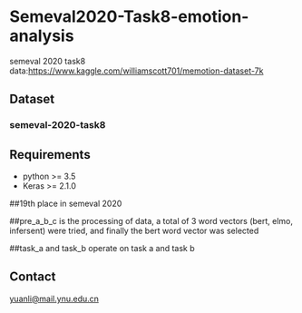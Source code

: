 # Semeval2020-Task8-emotion-analysis
semeval 2020 task8
data:https://www.kaggle.com/williamscott701/memotion-dataset-7k

## Dataset
### semeval-2020-task8

## Requirements

- python >= 3.5
- Keras >= 2.1.0

##19th place in semeval 2020

##pre_a_b_c is the processing of data, a total of 3 word vectors (bert, elmo, infersent) were tried, and finally the bert word vector was selected

##task_a and task_b operate on task a and task b

## Contact
yuanli@mail.ynu.edu.cn


